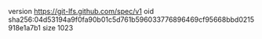 version https://git-lfs.github.com/spec/v1
oid sha256:04d53194a9f0fa90b01c5d761b596033776896469cf95668bbd0215918e1a7b1
size 1023
